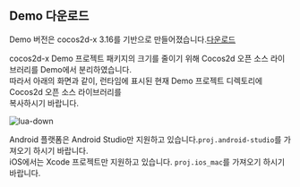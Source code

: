 ## Demo 다운로드

Demo 버전은 cocos2d-x 3.16를 기반으로 만들어졌습니다.[다운로드](http://cnimg.dataverse.cn/upsdk/MyJSGame.zip "Download")

cocos2d-x Demo 프로젝트 패키지의 크기를 줄이기 위해 Cocos2d 오픈 소스 라이브러리를 Demo에서 분리하였습니다. <br />
따라서 아래의 화면과 같이, 런타임에 표시된 현재 Demo 프로젝트 디렉토리에 Cocos2d 오픈 소스 라이브러리를 <br />
복사하시기 바랍니다.

![lua-down](http://docc.upltv.com/uploads/201805/5ae999f00fdc6_5ae999f0.jpeg "lua-down")

Android 플랫폼은 Android Studio만 지원하고 있습니다.`proj.android-studio`를 가져오기 하시기 바랍니다. <br />
iOS에서는 Xcode 프로젝트만 지원하고 있습니다. `proj.ios_mac`를 가져오기 하시기 바랍니다.
